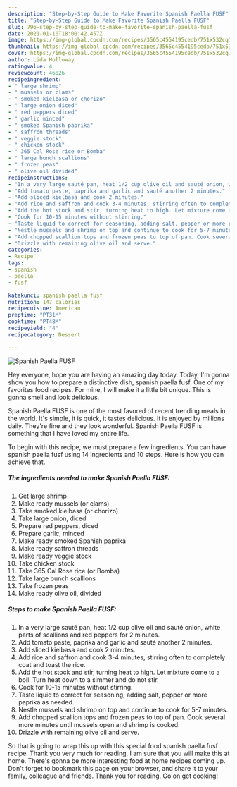 ```yaml
---
description: "Step-by-Step Guide to Make Favorite Spanish Paella FUSF"
title: "Step-by-Step Guide to Make Favorite Spanish Paella FUSF"
slug: 796-step-by-step-guide-to-make-favorite-spanish-paella-fusf
date: 2021-01-10T18:00:42.457Z
image: https://img-global.cpcdn.com/recipes/3565c4554195cedb/751x532cq70/spanish-paella-fusf-recipe-main-photo.jpg
thumbnail: https://img-global.cpcdn.com/recipes/3565c4554195cedb/751x532cq70/spanish-paella-fusf-recipe-main-photo.jpg
cover: https://img-global.cpcdn.com/recipes/3565c4554195cedb/751x532cq70/spanish-paella-fusf-recipe-main-photo.jpg
author: Lida Holloway
ratingvalue: 4
reviewcount: 46826
recipeingredient:
- " large shrimp"
- " mussels or clams"
- " smoked kielbasa or chorizo"
- " large onion diced"
- " red peppers diced"
- " garlic minced"
- " smoked Spanish paprika"
- " saffron threads"
- " veggie stock"
- " chicken stock"
- " 365 Cal Rose rice or Bomba"
- " large bunch scallions"
- " frozen peas"
- " olive oil divided"
recipeinstructions:
- "In a very large sauté pan, heat 1/2 cup olive oil and sauté onion, white parts of scallions and red peppers for 2 minutes."
- "Add tomato paste, paprika and garlic and sauté another 2 minutes."
- "Add sliced kielbasa and cook 2 minutes."
- "Add rice and saffron and cook 3-4 minutes, stirring often to completely coat and toast the rice."
- "Add the hot stock and stir, turning heat to high. Let mixture come to a boil. Turn heat down to a simmer and do not stir."
- "Cook for 10-15 minutes without stirring."
- "Taste liquid to correct for seasoning, adding salt, pepper or more paprika as needed."
- "Nestle mussels and shrimp on top and continue to cook for 5-7 minutes."
- "Add chopped scallion tops and frozen peas to top of pan. Cook several more minutes until mussels open and shrimp is cooked."
- "Drizzle with remaining olive oil and serve."
categories:
- Recipe
tags:
- spanish
- paella
- fusf

katakunci: spanish paella fusf 
nutrition: 147 calories
recipecuisine: American
preptime: "PT31M"
cooktime: "PT48M"
recipeyield: "4"
recipecategory: Dessert

---
```



![Spanish Paella FUSF](https://img-global.cpcdn.com/recipes/3565c4554195cedb/751x532cq70/spanish-paella-fusf-recipe-main-photo.jpg)

Hey everyone, hope you are having an amazing day today. Today, I'm gonna show you how to prepare a distinctive dish, spanish paella fusf. One of my favorites food recipes. For mine, I will make it a little bit unique. This is gonna smell and look delicious.



Spanish Paella FUSF is one of the most favored of recent trending meals in the world. It's simple, it is quick, it tastes delicious. It is enjoyed by millions daily. They're fine and they look wonderful. Spanish Paella FUSF is something that I have loved my entire life.


To begin with this recipe, we must prepare a few ingredients. You can have spanish paella fusf using 14 ingredients and 10 steps. Here is how you can achieve that.

<!--inarticleads1-->

##### The ingredients needed to make Spanish Paella FUSF:

1. Get  large shrimp
1. Make ready  mussels (or clams)
1. Take  smoked kielbasa (or chorizo)
1. Take  large onion, diced
1. Prepare  red peppers, diced
1. Prepare  garlic, minced
1. Make ready  smoked Spanish paprika
1. Make ready  saffron threads
1. Make ready  veggie stock
1. Take  chicken stock
1. Take  365 Cal Rose rice (or Bomba)
1. Take  large bunch scallions
1. Take  frozen peas
1. Make ready  olive oil, divided




<!--inarticleads2-->

##### Steps to make Spanish Paella FUSF:

1. In a very large sauté pan, heat 1/2 cup olive oil and sauté onion, white parts of scallions and red peppers for 2 minutes.
1. Add tomato paste, paprika and garlic and sauté another 2 minutes.
1. Add sliced kielbasa and cook 2 minutes.
1. Add rice and saffron and cook 3-4 minutes, stirring often to completely coat and toast the rice.
1. Add the hot stock and stir, turning heat to high. Let mixture come to a boil. Turn heat down to a simmer and do not stir.
1. Cook for 10-15 minutes without stirring.
1. Taste liquid to correct for seasoning, adding salt, pepper or more paprika as needed.
1. Nestle mussels and shrimp on top and continue to cook for 5-7 minutes.
1. Add chopped scallion tops and frozen peas to top of pan. Cook several more minutes until mussels open and shrimp is cooked.
1. Drizzle with remaining olive oil and serve.




So that is going to wrap this up with this special food spanish paella fusf recipe. Thank you very much for reading. I am sure that you will make this at home. There's gonna be more interesting food at home recipes coming up. Don't forget to bookmark this page on your browser, and share it to your family, colleague and friends. Thank you for reading. Go on get cooking!
